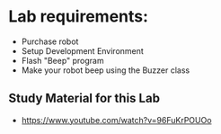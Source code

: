 # Lab requirements:

- Purchase robot
- Setup Development Environment
- Flash "Beep" program
- Make your robot beep using the Buzzer class

## Study Material for this Lab

- https://www.youtube.com/watch?v=96FuKrPOUOo
